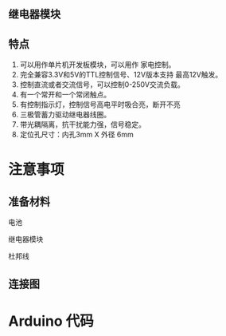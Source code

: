 ## 继电器模块

## 特点

1. 可以用作单片机开发板模块，可以用作 家电控制。
2. 完全兼容3.3V和5V的TTL控制信号、12V版本支持 最高12V触发。
3. 控制直流或者交流信号，可以控制0-250V交流负载。
4. 有一个常开和一个常闭触点。
5. 有控制指示灯，控制信号高电平时吸合亮，断开不亮
6. 三极管蓄力驱动继电器线圈。
7. 带光耦隔离，抗干扰能力强，信号稳定。
8. 定位孔尺寸：内孔3mm X 外径 6mm

# 注意事项

## 准备材料

电池

继电器模块

杜邦线

## 连接图

# Arduino 代码

```cpp

```



